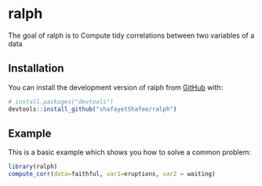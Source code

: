 
# ralph

<!-- badges: start -->
<!-- badges: end -->

The goal of ralph is to Compute tidy correlations between two variables of a data

## Installation

You can install the development version of ralph from [GitHub](https://github.com/) with:

``` r
# install.packages("devtools")
devtools::install_github("shafayetShafee/ralph")
```

## Example

This is a basic example which shows you how to solve a common problem:

``` r
library(ralph)
compute_corr(data=faithful, var1=eruptions, var2 = waiting)
```

